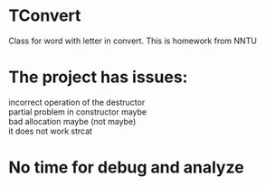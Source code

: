 # TConvert
Class for word with letter in convert. This is homework from NNTU

# The project has issues: 
incorrect operation of the destructor<br>
partial problem in constructor maybe<br>
bad allocation maybe (not maybe)<br>
it does not work strcat<br>

# No time for debug and analyze
